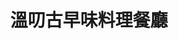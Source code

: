 ---
title: "溫叨古早味料理餐廳"
description: "溫叨古早味料理餐廳"
layout: shop
keywords:
  - 美食競賽
  - 台灣美食
  - 美食精選
datePublished: "2025-06-30"
dateModified: "2025-07-06"
city: "台中市"
district: "北屯區"
address: "台中市北屯區太原路三段191號"
phone: "0422311699"
geo: "24.16532814712181, 120.69155050431864"
google_map: "https://maps.app.goo.gl/XWQXxYkR2XsbjfHF6"
footinder: "https://footinder.com.tw/%E5%8F%B0%E4%B8%AD%E5%B8%82%E5%8C%97%E5%B1%AF%E5%8D%80/129434/"
official: "https://www.facebook.com/mhrstnt.ho"
award:
  - name: "500盤"
    year: "2024"
    entries:
      - dishes:
          - "古早味金瓜米粉"

---